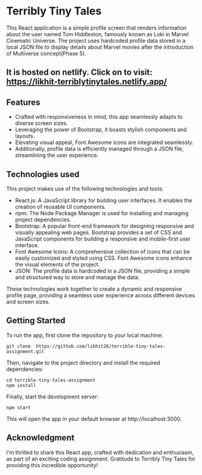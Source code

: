 # Terribly Tiny Tales

This React application is a simple profile screen that renders information about the user named Tom Hiddleston, famously known as Loki in Marvel Cinematic Universe. The project uses hardcoded profile data stored in a local JSON file to display details about Marvel movies after the introduction of Multiverse concept(Phase 5).

## It is hosted on netlify. Click on to visit: https://likhit-terriblytinytales.netlify.app/

## Features
- Crafted with responsiveness in mind, this app seamlessly adapts to diverse screen sizes.
- Leveraging the power of Bootstrap, it boasts stylish components and layouts.
- Elevating visual appeal, Font Awesome icons are integrated seamlessly.
- Additionally, profile data is efficiently managed through a JSON file, streamlining the user experience.

## Technologies used

This project makes use of the following technologies and tools:
 
 - React.js: A JavaScript library for building user interfaces. It enables the creation of reusable UI components.
 - npm: The Node Package Manager is used for installing and managing project dependencies.
 - Bootstrap: A popular front-end framework for designing responsive and visually appealing web pages. Bootstrap provides a set of CSS and JavaScript components for building a responsive 
   and mobile-first user interface.
 - Font Awesome Icons: A comprehensive collection of icons that can be easily customized and styled using CSS. Font Awesome icons enhance the visual elements of the project.
 - JSON: The profile data is hardcoded in a JSON file, providing a simple and structured way to store and manage the data.
 
These technologies work together to create a dynamic and responsive profile page, providing a seamless user experience across different devices and screen sizes.

## Getting Started

To run the app, first clone the repository to your local machine:

```
git clone  https://github.com/likhit26/terrible-tiny-tales-assignment.git
```

Then, navigate to the project directory and install the required dependencies:

```
cd terrible-tiny-tales-assignment
npm install
```

Finally, start the development server:

```
npm start
```

This will open the app in your default browser at http://localhost:3000.

 ## Acknowledgment
 I'm thrilled to share this React app, crafted with dedication and enthusiasm, as part of an exciting coding assignment. Gratitude to Terribly Tiny Tales for providing this incredible 
 opportunity!

 



